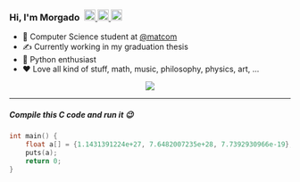 <h3> Hi, I'm Morgado &#8203 &#8203
	<a href="https://t.me/morgado305">
		<img width="20px" src="https://simpleicons.now.sh/telegram/4c5861" />
	</a>
	<a href="https://twitter.com/morgado305">
		<img width="20px" src="https://simpleicons.now.sh/twitter/4c5861" />
	</a>
	<a href="https://stackoverflow.com/users/11915595/jorge-morgado">
		<img width="20px" src="https://simpleicons.now.sh/stackoverflow/4c5861" />
	</a>
</h3>

- 🏫 Computer Science student at [@matcom](https://github.com/matcom)
- ✍️  Currently working in my graduation thesis
- 🐍 Python enthusiast
- ❤️ Love all kind of stuff, math, music, philosophy, physics, art, ...

<p align="center">
    <a href="https://skillicons.dev">
        <img src="https://skillicons.dev/icons?i=python,linux,bash,neovim,flutter,dart,cs,unity" />
    </a>
</p>

---

##### Compile this C code and run it 😉
```c
int main() {
    float a[] = {1.1431391224e+27, 7.6482007235e+28, 7.7392930966e-19};
    puts(a);
    return 0;
}
```
